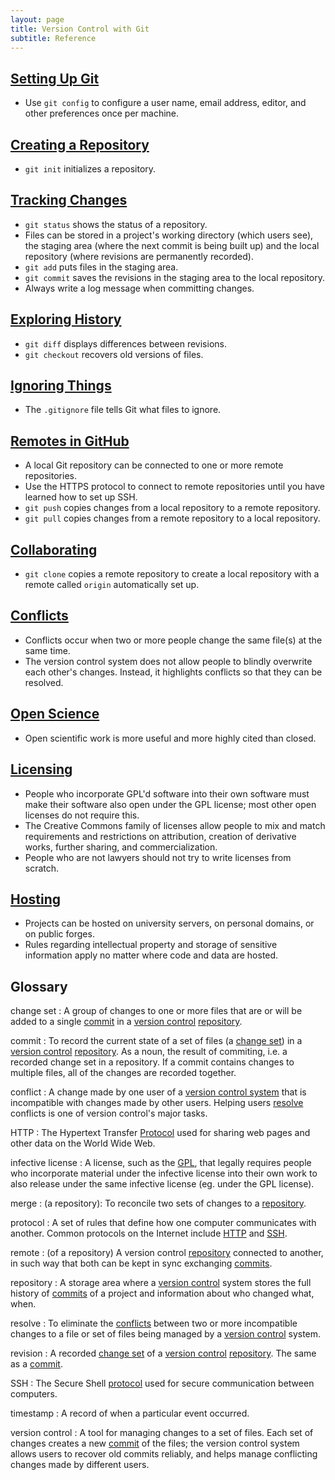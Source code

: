 ```yaml
---
layout: page
title: Version Control with Git
subtitle: Reference
---
```

## [Setting Up Git](02-setup.html)

*   Use `git config` to configure
    a user name, email address, editor, and other preferences once per machine.

## [Creating a Repository](03-create.html)

*   `git init` initializes a repository.

## [Tracking Changes](04-changes.html)

*   `git status` shows the status of a repository.
*   Files can be stored in a project's working directory (which users see),
    the staging area (where the next commit is being built up)
    and the local repository (where revisions are permanently recorded).
*   `git add` puts files in the staging area.
*   `git commit` saves the revisions in the staging area to the local repository.
*   Always write a log message when committing changes.

## [Exploring History](05-history.html)

*   `git diff` displays differences between revisions.
*   `git checkout` recovers old versions of files.

## [Ignoring Things](06-ignore.html)

*   The `.gitignore` file tells Git what files to ignore.

## [Remotes in GitHub](07-github.html)

*   A local Git repository can be connected to one or more remote repositories.
*   Use the HTTPS protocol to connect to remote repositories until you have learned how to set up SSH.
*   `git push` copies changes from a local repository to a remote repository.
*   `git pull` copies changes from a remote repository to a local repository.

## [Collaborating](08-collab.html)

*   `git clone` copies a remote repository to create a local repository
    with a remote called `origin` automatically set up.

## [Conflicts](09-conflict.html)

*   Conflicts occur when two or more people change the same file(s) at the same time.
*   The version control system does not allow people to blindly overwrite each other's changes.
    Instead, it highlights conflicts so that they can be resolved.

## [Open Science](10-open.html)

*   Open scientific work is more useful and more highly cited than closed.

## [Licensing](11-licensing.html)

*   People who incorporate GPL'd software into their own software must
    make their software also open under the GPL license; most other
    open licenses do not require this.
*   The Creative Commons family of licenses allow people to mix and
    match requirements and restrictions on attribution, creation of
    derivative works, further sharing, and commercialization.
*   People who are not lawyers should not try to write licenses from
    scratch.

## [Hosting](12-hosting.html)

*   Projects can be hosted on university servers,
    on personal domains,
    or on public forges.
*   Rules regarding intellectual property and storage of sensitive information apply
    no matter where code and data are hosted.

## Glossary

change set
:   A group of changes to one or more files that are or will be added
    to a single [commit](#commit) in a [version control](#version-control)
    [repository](#repository).

commit
:   To record the current state of a set of files (a [change set](#changeset))
    in a [version control](#version-control) [repository](#repository). As a noun, 
    the result of commiting, i.e. a recorded change set in a repository.
    If a commit contains changes to multiple files,
    all of the changes are recorded together.

conflict
:   A change made by one user of a [version control system](#version-control)
    that is incompatible with changes made by other users.
    Helping users [resolve](#resolve) conflicts
    is one of version control's major tasks.

HTTP
:   The Hypertext Transfer [Protocol](#protocol) used for sharing web pages and other data
    on the World Wide Web.

infective license
:   A license, such as the [GPL](http://opensource.org/licenses/GPL-3.0),
    that legally requires people who incorporate material under the
    infective license
    into their own work to also release under the same infective license
    (eg. under the GPL license).

merge
:   (a repository): To reconcile two sets of changes to a
    [repository](#repository).

protocol
:   A set of rules that define how one computer communicates with another.
    Common protocols on the Internet include [HTTP](#http) and [SSH](#ssh).

remote
:   (of a repository) A version control [repository](#repository) connected to another,
    in such way that both can be kept in sync exchanging [commits](#commit).

repository
:   A storage area where a [version control](#version-control) system
    stores the full history of [commits](#commit) of a project and information
    about who changed what, when.

resolve
:   To eliminate the [conflicts](#conflict) between two or more incompatible changes to a file or set of files
    being managed by a [version control](#version-control) system.

revision
:   A recorded [change set](#change-set) of a [version control](#version-control) 
    [repository](#repository). The same as a [commit](#commit).

SSH
:   The Secure Shell [protocol](#protocol) used for secure communication between computers.

timestamp
:   A record of when a particular event occurred.

version control
:   A tool for managing changes to a set of files.
    Each set of changes creates a new [commit](#commit) of the files;
    the version control system allows users to recover old commits reliably,
    and helps manage conflicting changes made by different users.
